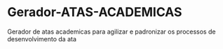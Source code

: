 # Gerador-ATAS-ACADEMICAS
Gerador de atas academicas para agilizar e padronizar os processos de desenvolvimento da ata
